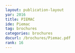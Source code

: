 ```yaml
---
layout: publication-layout
yar: 2016
title: PIEMAC
ide: Piemac
tag: brochures
categories: brochures
docurl: /brochures/Piemac.pdf
rank: 16
---
```

